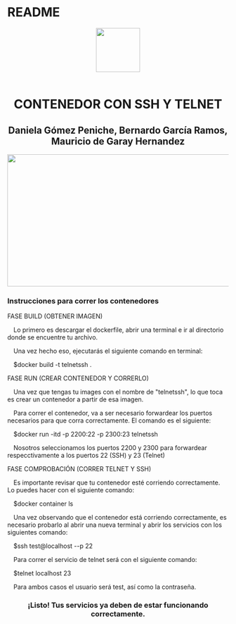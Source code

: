 # README
<div id="header" align="center">
  <img src="https://blog.chun.no/images/2014-06-01-docker.gif" width="100"/>
  <br/>
  <br/>
  <h1> CONTENEDOR CON SSH Y TELNET </h1>
  <h2> Daniela Gómez Peniche, Bernardo García Ramos, Mauricio de Garay Hernandez </h2>
  <img src="https://cdn-images-1.medium.com/max/1200/1*1uIttjuEz_Ry7EghgQnHkA.gif" width="600" height="300"/>
</div>

<div>
  <h3> Instrucciones para correr los contenedores </h3>
  FASE BUILD (OBTENER IMAGEN)
  <p>&emsp;Lo primero es descargar el dockerfile, abrir una terminal e ir al directorio donde se encuentre tu archivo.</p>
  <p>&emsp;Una vez hecho eso, ejecutarás el siguiente comando en terminal:</p>
  <p>&emsp;$docker build -t telnetssh .</p>
  FASE RUN (CREAR CONTENEDOR Y CORRERLO)
  <p>&emsp;Una vez que tengas tu images con el nombre de "telnetssh", lo que toca es crear un contenedor a partir de esa imagen.</p>
  <p>&emsp;Para correr el contenedor, va a ser necesario forwardear los puertos necesarios para que corra correctamente. El comando es el siguiente:</p>
  <p>&emsp;$docker run -itd -p 2200:22 -p 2300:23 telnetssh</p>
  <p>&emsp;Nosotros seleccionamos los puertos 2200 y 2300 para forwardear respecctivamente a los puertos 22 (SSH) y 23 (Telnet)</p>
  FASE COMPROBACIÓN (CORRER TELNET Y SSH)
  <p>&emsp;Es importante revisar que tu contenedor esté corriendo correctamente. Lo puedes hacer con el siguiente comando:</p>
  <p>&emsp;$docker container ls</p>
  <p>&emsp;Una vez observando que el contenedor está corriendo correctamente, es necesario probarlo al abrir una nueva terminal y abrir los servicios con los siguientes comando:</p>
  <p>&emsp;$ssh test@localhost --p 22</p>
  <p>&emsp;Para correr el servicio de telnet será con el siguiente comando:</p>
  <p>&emsp;$telnet localhost 23</p>
  <p>&emsp;Para ambos casos el usuario será test, así como la contraseña.</p>
</div>

<div align="center">
    <h3> ¡Listo! Tus servicios ya deben de estar funcionando correctamente.</h3>
</div>

